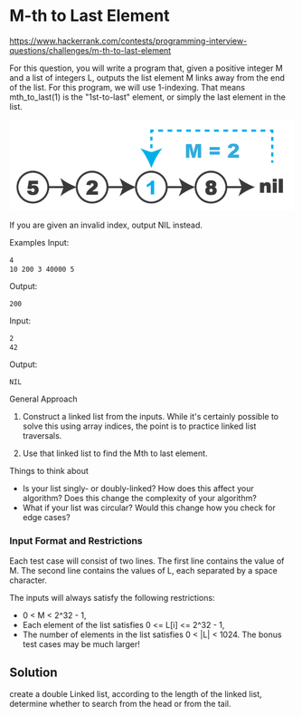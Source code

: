 # M-th to Last Element

https://www.hackerrank.com/contests/programming-interview-questions/challenges/m-th-to-last-element

For this question, you will write a program that, given a positive integer M and a list of integers L, outputs the list element M links away from the end of the list. For this program, we will use 1-indexing. That means mth_to_last(1) is the "1st-to-last" element, or simply the last element in the list.

![img](./imgs/1.png)

If you are given an invalid index, output NIL instead.

Examples
Input:
```
4
10 200 3 40000 5
```
Output:
```
200
```
Input:
```
2
42
```
Output:
```
NIL
```

General Approach
1. Construct a linked list from the inputs. While it's certainly possible to solve this using array indices, the point is to practice linked list traversals.

2. Use that linked list to find the Mth to last element.

Things to think about

- Is your list singly- or doubly-linked? How does this affect your algorithm? Does this change the complexity of your algorithm?
- What if your list was circular? Would this change how you check for edge cases?

### Input Format and Restrictions

Each test case will consist of two lines. The first line contains the value of M. The second line contains the values of L, each separated by a space character.

The inputs will always satisfy the following restrictions:

- 0 < M < 2^32 - 1,
- Each element of the list satisfies 0 <= L[i] <= 2^32 - 1,
- The number of elements in the list satisfies 0 < \|L\| < 1024. The bonus test cases may be much larger!


## Solution

create a double Linked list, according to the length of the linked list, determine whether to search from the head or from the tail.